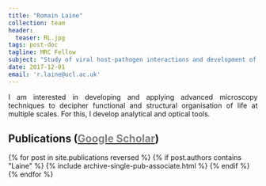 ```yaml
---
title: "Romain Laine"
collection: team
header:
  teaser: RL.jpg
tags: post-doc
tagline: MRC Fellow
subject: "Study of viral host-pathogen interactions and development of optical super-resolution microscopy"
date: 2017-12-01
email: 'r.laine@ucl.ac.uk'
---
```


<p align= "justify">
I am interested in developing and applying advanced microscopy techniques to decipher functional and structural organisation of life at multiple scales. For this, I develop analytical and optical tools.

<p align= "justify">
<h2> Publications (<a href="https://scholar.google.com/citations?user=eNRcCNEAAAAJ&hl=en"><span style="color:gray">Google Scholar</span></a>)</h2>
{% for post in site.publications reversed %}
  {% if post.authors contains "Laine" %}
    {% include archive-single-pub-associate.html %}
  {% endif %}
{% endfor %}
